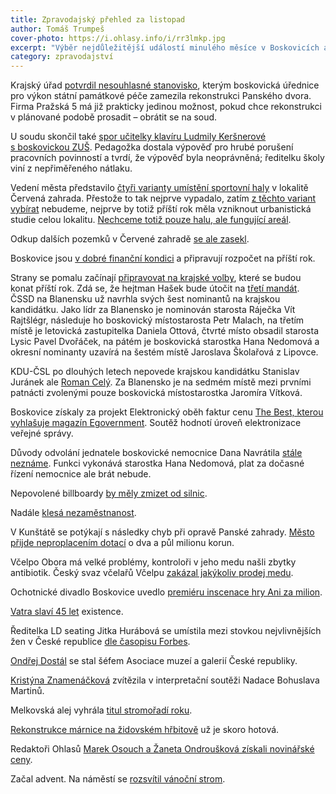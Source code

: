 ```yaml
---
title: Zpravodajský přehled za listopad
author: Tomáš Trumpeš
cover-photo: https://i.ohlasy.info/i/rr3lmkp.jpg
excerpt: "Výběr nejdůležitější událostí minulého měsíce v Boskovicích a okolí podle redakce Ohlasů. Přečtěte si stručný zpravodajský přehled toho nejpodstatnějšího, co se v listopadu na Boskovicku událo."
category: zpravodajství
---
```


Krajský úřad [potvrdil nesouhlasné stanovisko](/clanky/2015/11/pansky-dvur.html), kterým boskovická úřednice pro výkon státní památkové péče zamezila rekonstrukci Panského dvora. Firma Pražská 5 má již prakticky jedinou možnost, pokud chce rekonstrukci v plánované podobě prosadit – obrátit se na soud.

U soudu skončil také [spor učitelky klavíru Ludmily Keršnerové s boskovickou ZUŠ](/clanky/2015/11/soud-zus.html). Pedagožka dostala výpověď pro hrubé porušení pracovních povinností a tvrdí, že výpověď byla neoprávněná; ředitelku školy viní z nepřiměřeného nátlaku.

Vedení města představilo [čtyři varianty umístění sportovní haly](/clanky/2015/11/varianty-haly.html) v lokalitě Červená zahrada. Přestože to tak nejprve vypadalo, zatím [z těchto variant vybírat](/clanky/2015/11/anketa-cervenka.html) nebudeme, nejprve by totiž příští rok měla vzniknout urbanistická studie celou lokalitu. [Nechceme totiž pouze halu, ale fungující areál](/clanky/2015/11/cervena-zahrada.html). 

Odkup dalších pozemků v Červené zahradě [se ale zasekl](/clanky/2015/11/cervenka-odkup.html).

Boskovice jsou [v dobré finanční kondici](/clanky/2015/11/financi-kondice.html) a připravují rozpočet na příští rok.

Strany se pomalu začínají [připravovat na krajské volby](http://blanensky.denik.cz/zpravy_region/exkluzivni-pruzkum-hejtmanem-zustane-hasek-hnuti-ano-posili-20151119-51o9.html), které se budou konat příští rok. Zdá se, že hejtman Hašek bude útočit na [třetí mandát](http://brnensky.denik.cz/z-regionu/cssd-na-jizni-morave-povede-do-krajskych-voleb-asi-opet-hasek-20151121.html). ČSSD na Blanensku už navrhla svých šest nominantů na krajskou kandidátku. Jako lídr za Blanensko je nominován starosta Ráječka Vít Rajtšlégr, následuje ho boskovický místostarosta Petr Malach, na třetím místě je letovická zastupitelka Daniela Ottová, čtvrté místo obsadil starosta Lysic Pavel Dvořáček, na pátém je boskovická starostka Hana Nedomová a okresní nominanty uzavírá na šestém místě Jaroslava Školařová z Lipovce.

KDU-ČSL po dlouhých letech nepovede krajskou kandidátku Stanislav Juránek ale [Roman Celý](http://brnensky.denik.cz/zpravy_region/lidovci-poslali-do-krajskych-voleb-jako-lidra-romana-celeho-20151120.html). Za Blanensko je na sedmém místě mezi prvními patnácti zvolenými pouze boskovická místostarostka Jaromíra Vítková. 

Boskovice získaly za projekt Elektronický oběh faktur cenu [The Best, kterou vyhlašuje magazín Egovernment](http://boskovice.cz/boskovice-ziskaly-cenu-egovernment-the-best/d-27088/p1=1019). Soutěž hodnotí úroveň elektronizace veřejné správy.

Důvody odvolání jednatele boskovické nemocnice Dana Navrátila [stále neznáme](/clanky/2015/11/komentar-nemocnice.html). Funkci vykonává starostka Hana Nedomová, plat za dočasné řízení nemocnice ale brát nebude.

Nepovolené billboardy [by měly zmizet od silnic](http://blanensky.denik.cz/zpravy_region/z-boskovic-zmizi-nelegalni-billboardy-majitele-musi-pozadat-o-povoleni-20151124.html).

Nadále [klesá nezaměstnanost](http://blanensky.denik.cz/zpravy_region/nezamestnanost-na-jizni-morave-dal-klesa-firmy-nabiraji-lidi-na-vanocni-prace-20151109-veoa.html).

V Kunštátě se potýkají s následky chyb při opravě Panské zahrady. [Město přijde neproplacením dotací](http://blanensky.denik.cz/zpravy_region/kunstat-bude-platit-za-chyby-ktere-udelal-pri-obnove-panske-zahrady-20151112.html) o dva a půl milionu korun.

Včelpo Obora má velké problémy, kontroloři v jeho medu našli zbytky antibiotik. Český svaz včelařů Včelpu [zakázal jakýkoliv prodej medu](http://blanensky.denik.cz/zpravy_region/vcelpo-nesmi-prodavat-zadny-med-antibiotika-se-nasla-v-dalsich-19-vzorcich-20151128.html).

Ochotnické divadlo Boskovice uvedlo [premiéru inscenace hry Ani za milion](https://www.facebook.com/ohlasy/photos/a.785695738151210.1073741830.781692698551514/912052565515526/?type=3).

[Vatra slaví 45 let](http://ohlasy.info/clanky/2015/11/vatra-45.html) existence.

Ředitelka LD seating Jitka Hurábová se umístila mezi stovkou nejvlivnějších žen v České republice [dle časopisu Forbes](http://www.forbes.cz/nejvlivnejsi-zenou-ceska-je-podle-nasich-vypoctu-opet-lenka-bradacova/).

[Ondřej Dostál](/clanky/2015/11/rozhovor-dostal.html) se stal šéfem Asociace muzeí a galerií České republiky.

[Kristýna Znamenáčková](https://www.facebook.com/ohlasy/photos/a.785695738151210.1073741830.781692698551514/914363898617726/?type=3) zvítězila v interpretační soutěži Nadace Bohuslava Martinů.

Melkovská alej vyhrála [titul stromořadí roku](http://zrcadlo.net/clanky/Titul-v-ankete-Alej-roku-ziskalo-uz-potreti-stromoradi-z-regionu-2324/).

[Rekonstrukce márnice na židovském hřbitově](http://blanensky.denik.cz/zpravy_region/rekonstrukce-marnice-na-zidovskem-hrbitove-v-boskovicich-miri-do-finale-20151110.html) už je skoro hotová.

Redaktoři Ohlasů [Marek Osouch a Žaneta Ondroušková získali novinářské ceny](/clanky/2015/11/novinarska-cena.html).

Začal advent. Na náměstí se [rozsvítil vánoční strom](http://boskovice.cz/vanocni-strom-jiz-sviti-na-masarykove-namesti/d-27127/p1=1019).
